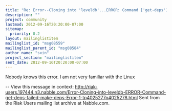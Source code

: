 ```yaml
---
title: "Re: Error--Cloning into 'leveldb'...ERROR: Command ['get-deps']	failed!make: *** [deps] Error 1"
description: ""
project: community
lastmod: 2012-09-16T20:20:00-07:00
sitemap:
  priority: 0.2
layout: mailinglistitem
mailinglist_id: "msg08559"
mailinglist_parent_id: "msg08584"
author_name: "sxin"
project_section: "mailinglistitem"
sent_date: 2012-09-16T20:20:00-07:00
---
```



Nobody knows this error.
I am not very familiar with the Linux 

--
View this message in context: 
http://riak-users.197444.n3.nabble.com/Error-Cloning-into-leveldb-ERROR-Command-get-deps-failed-make-deps-Error-1-tp4025277p4025278.html
Sent from the Riak Users mailing list archive at Nabble.com.

